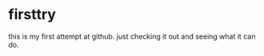 firsttry
========
this is my first attempt at github. just checking it out and seeing what it can do. 
